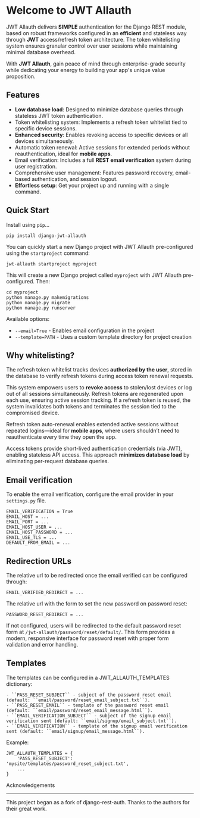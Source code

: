 Welcome to JWT Allauth
======================

JWT Allauth delivers **SIMPLE** authentication for the Django REST module, based on robust frameworks configured in an **efficient** and stateless way through **JWT** access/refresh token architecture. The token whitelisting system ensures granular control over user sessions while maintaining minimal database overhead.

With **JWT Allauth**, gain peace of mind through enterprise-grade security while dedicating your energy to building your app's unique value proposition.


Features
--------

- **Low database load**: Designed to minimize database queries through stateless JWT token authentication.
- Token whitelisting system: Implements a refresh token whitelist tied to specific device sessions.
- **Enhanced security**: Enables revoking access to specific devices or all devices simultaneously.
- Automatic token renewal: Active sessions for extended periods without reauthentication, ideal for **mobile apps**.
- Email verification: Includes a full **REST email verification** system during user registration.
- Comprehensive user management: Features password recovery, email-based authentication, and session logout.
- **Effortless setup**: Get your project up and running with a single command.


Quick Start
-----------

Install using ``pip``...

    pip install django-jwt-allauth

You can quickly start a new Django project with JWT Allauth pre-configured using the `startproject` command:

    jwt-allauth startproject myproject

This will create a new Django project called `myproject` with JWT Allauth pre-configured. Then:

    cd myproject
    python manage.py makemigrations
    python manage.py migrate
    python manage.py runserver

Available options:
- `--email=True` - Enables email configuration in the project
- `--template=PATH` - Uses a custom template directory for project creation


Why whitelisting?
-----------------

The refresh token whitelist tracks devices **authorized by the user**, stored in the database to verify refresh tokens during access token renewal requests.

This system empowers users to **revoke access** to stolen/lost devices or log out of all sessions simultaneously. Refresh tokens are regenerated upon each use, ensuring active session tracking. If a refresh token is reused, the system invalidates both tokens and terminates the session tied to the compromised device.

Refresh token auto-renewal enables extended active sessions without repeated logins—ideal for **mobile apps**, where users shouldn’t need to reauthenticate every time they open the app.

Access tokens provide short-lived authentication credentials (via JWT), enabling stateless API access. This approach **minimizes database load** by eliminating per-request database queries.


Email verification
------------------

To enable the email verification, configure the email provider in your ``settings.py`` file.

    EMAIL_VERIFICATION = True
    EMAIL_HOST = ...
    EMAIL_PORT = ...
    EMAIL_HOST_USER = ...
    EMAIL_HOST_PASSWORD = ...
    EMAIL_USE_TLS = ...
    DEFAULT_FROM_EMAIL = ...


Redirection URLs
----------------

The relative url to be redirected once the email verified can be configured through:

    EMAIL_VERIFIED_REDIRECT = ...

The relative url with the form to set the new password on password reset:

    PASSWORD_RESET_REDIRECT = ...

If not configured, users will be redirected to the default password reset form at ``/jwt-allauth/password/reset/default/``. This form provides a modern, responsive interface for password reset with proper form validation and error handling.


Templates
---------

The templates can be configured in a JWT_ALLAUTH_TEMPLATES dictionary:

    - ``PASS_RESET_SUBJECT`` - subject of the password reset email (default: ``email/password/reset_email_subject.txt``).
    - ``PASS_RESET_EMAIL`` - template of the password reset email (default: ``email/password/reset_email_message.html``).
    - ``EMAIL_VERIFICATION_SUBJECT`` - subject of the signup email verification sent (default: ``email/signup/email_subject.txt``).
    - ``EMAIL_VERIFICATION`` - template of the signup email verification sent (default: ``email/signup/email_message.html``).

Example:

    JWT_ALLAUTH_TEMPLATES = {
        'PASS_RESET_SUBJECT': 'mysite/templates/password_reset_subject.txt',
        ...
    }


Acknowledgements
________________
This project began as a fork of django-rest-auth. Thanks to the authors for their great work.
